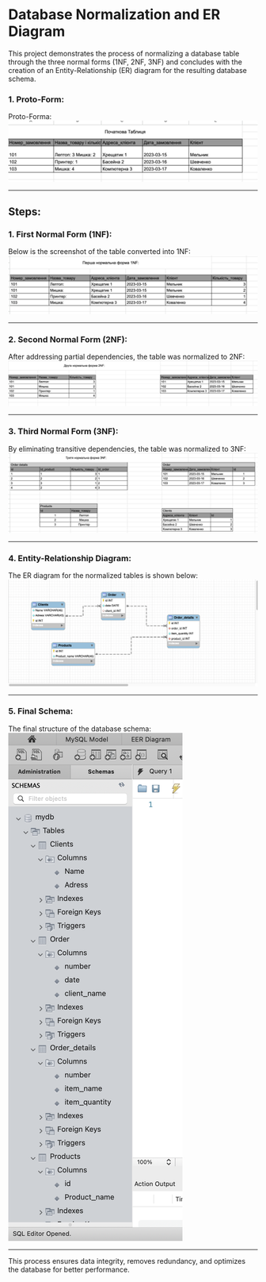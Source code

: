 # Database Normalization and ER Diagram

This project demonstrates the process of normalizing a database table through the three normal forms (1NF, 2NF, 3NF) and concludes with the creation of an Entity-Relationship (ER) diagram for the resulting database schema.

### 1. **Proto-Form:**  
Proto-Forma:  
![Proto-Forma](2.png)


---

## Steps:

### 1. **First Normal Form (1NF):**  
Below is the screenshot of the table converted into 1NF:  
![First Normal Form (1NF)](3.png)

---

### 2. **Second Normal Form (2NF):**  
After addressing partial dependencies, the table was normalized to 2NF:  
![Second Normal Form (2NF)](4.png)

---

### 3. **Third Normal Form (3NF):**  
By eliminating transitive dependencies, the table was normalized to 3NF:  
![Third Normal Form (3NF)](5.png)

---

### 4. **Entity-Relationship Diagram:**  
The ER diagram for the normalized tables is shown below:  
![ER Diagram](1.png)

---

### 5. **Final Schema:**  
The final structure of the database schema:  
![Final Schema](6.png)

---

This process ensures data integrity, removes redundancy, and optimizes the database for better performance.
